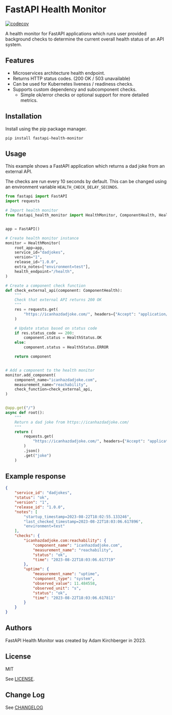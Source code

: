# FastAPI Health Monitor

[![codecov](https://codecov.io/gh/adamkirchberger/fastapi-health-monitor/graph/badge.svg?token=8IdTKDXy89)](https://codecov.io/gh/adamkirchberger/fastapi-health-monitor)

A health monitor for FastAPI applications which runs user provided background checks to determine the current overall health status of an API system.

## Features

* Microservices architecture health endpoint.
* Returns HTTP status codes. (200 OK / 503 unavailable)
* Can be used for Kubernetes liveness / readiness checks.
* Supports custom dependency and subcomponent checks.
  * Simple ok/error checks or optional support for more detailed metrics.

## Installation

Install using the pip package manager.

```
pip install fastapi-health-monitor
```

## Usage

This example shows a FastAPI application which returns a dad joke from an external API.

The checks are run every 10 seconds by default. This can be changed using an environment variable `HEALTH_CHECK_DELAY_SECONDS`.

```python
from fastapi import FastAPI
import requests

# Import health monitor
from fastapi_health_monitor import HealthMonitor, ComponentHealth, HealthStatus


app = FastAPI()

# Create health monitor instance
monitor = HealthMonitor(
    root_app=app,
    service_id="dadjokes",
    version="1",
    release_id="1.0.0",
    extra_notes=["environment=test"],
    health_endpoint="/health",
)

# Create a component check function
def check_external_api(component: ComponentHealth):
    """
    Check that external API returns 200 OK
    """
    res = requests.get(
        "https://icanhazdadjoke.com/", headers={"Accept": "application/json"}
    )

    # Update status based on status code
    if res.status_code == 200:
        component.status = HealthStatus.OK
    else:
        component.status = HealthStatus.ERROR

    return component


# Add a component to the health monitor
monitor.add_component(
    component_name="icanhazdadjoke.com",
    measurement_name="reachability",
    check_function=check_external_api,
)


@app.get("/")
async def root():
    """
    Return a dad joke from https://icanhazdadjoke.com/
    """
    return (
        requests.get(
            "https://icanhazdadjoke.com/", headers={"Accept": "application/json"}
        )
        .json()
        .get("joke")
    )

```

## Example response

```json
{
    "service_id": "dadjokes",
    "status": "ok",
    "version": "1",
    "release_id": "1.0.0",
    "notes": [
        "startup_timestamp=2023-08-22T18:02:55.133246",
        "last_checked_timestamp=2023-08-22T18:03:06.617896",
        "environment=test"
    ],
    "checks": {
        "icanhazdadjoke.com:reachability": {
            "component_name": "icanhazdadjoke.com",
            "measurement_name": "reachability",
            "status": "ok",
            "time": "2023-08-22T18:03:06.617719"
        },
        "uptime": {
            "measurement_name": "uptime",
            "component_type": "system",
            "observed_value": 11.484558,
            "observed_unit": "s",
            "status": "ok",
            "time": "2023-08-22T18:03:06.617811"
        }
    }
}
```

## Authors

FastAPI Health Monitor was created by Adam Kirchberger in 2023.

## License

MIT

See [LICENSE](https://github.com/adamkirchberger/fastapi-health-monitor/blob/main/LICENSE).

## Change Log

See [CHANGELOG](https://github.com/adamkirchberger/fastapi-health-monitor/blob/main/CHANGELOG.md)